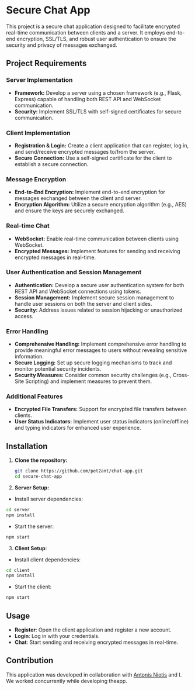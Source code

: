 # Secure Chat App

This project is a secure chat application designed to facilitate encrypted real-time communication between clients and a server. It employs end-to-end encryption, SSL/TLS, and robust user authentication to ensure the security and privacy of messages exchanged.

## Project Requirements

### Server Implementation
- **Framework:** Develop a server using a chosen framework (e.g., Flask, Express) capable of handling both REST API and WebSocket communication.
- **Security:** Implement SSL/TLS with self-signed certificates for secure communication.

### Client Implementation
- **Registration & Login:** Create a client application that can register, log in, and send/receive encrypted messages to/from the server.
- **Secure Connection:** Use a self-signed certificate for the client to establish a secure connection.

### Message Encryption
- **End-to-End Encryption:** Implement end-to-end encryption for messages exchanged between the client and server.
- **Encryption Algorithm:** Utilize a secure encryption algorithm (e.g., AES) and ensure the keys are securely exchanged.

### Real-time Chat
- **WebSocket:** Enable real-time communication between clients using WebSocket.
- **Encrypted Messages:** Implement features for sending and receiving encrypted messages in real-time.

### User Authentication and Session Management
- **Authentication:** Develop a secure user authentication system for both REST API and WebSocket connections using tokens.
- **Session Management:** Implement secure session management to handle user sessions on both the server and client sides.
- **Security:** Address issues related to session hijacking or unauthorized access.

### Error Handling
- **Comprehensive Handling:** Implement comprehensive error handling to provide meaningful error messages to users without revealing sensitive information.
- **Secure Logging:** Set up secure logging mechanisms to track and monitor potential security incidents.
- **Security Measures:** Consider common security challenges (e.g., Cross-Site Scripting) and implement measures to prevent them.

### Additional Features
- **Encrypted File Transfers:** Support for encrypted file transfers between clients.
- **User Status Indicators:** Implement user status indicators (online/offline) and typing indicators for enhanced user experience.

## Installation

1. **Clone the repository:**
   ```bash
   git clone https://github.com/pet2ant/chat-app.git
   cd secure-chat-app
   ```
2. **Server Setup:**

- Install server dependencies:
```bash
cd server
npm install
```
- Start the server:
```bash
npm start
```

3. **Client Setup**:
- Install client dependencies:
```bash
cd client
npm install
```
- Start the client:
```bash
npm start
```
## Usage
- **Register**: Open the client application and register a new account.
- **Login**: Log in with your credentials.
- **Chat**: Start sending and receiving encrypted messages in real-time.

## Contribution
This application was developed in collaboration with [Antonis Niotis](https://github.com/pet2ant/) and I. We worked concurrently while developing theapp.
